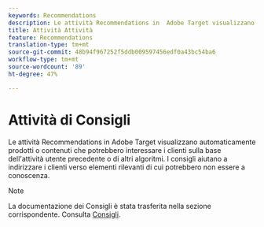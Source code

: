 ```yaml
---
keywords: Recommendations
description: Le attività Recommendations in  Adobe Target visualizzano automaticamente prodotti o contenuti che potrebbero interessare i clienti sulla base dell'attività utente precedente o di altri algoritmi. I consigli aiutano a indirizzare i clienti verso elementi rilevanti di cui potrebbero non essere a conoscenza.
title: Attività Attività
feature: Recommendations
translation-type: tm+mt
source-git-commit: 48b94f967252f5ddb009597456edf0a43bc54ba6
workflow-type: tm+mt
source-wordcount: '89'
ht-degree: 47%

---
```



# Attività di Consigli

Le attività Recommendations in  Adobe Target visualizzano automaticamente prodotti o contenuti che potrebbero interessare i clienti sulla base dell&#39;attività utente precedente o di altri algoritmi. I consigli aiutano a indirizzare i clienti verso elementi rilevanti di cui potrebbero non essere a conoscenza.

>[!NOTE]
>
>La documentazione dei Consigli è stata trasferita nella sezione corrispondente. Consulta [Consigli](/help/c-recommendations/recommendations.md#concept_7556C8A4543942F2A77B13A29339C0C0).

